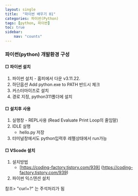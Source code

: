 ```yaml
---
layout: single
title:  "파이썬 배우기 01"
categories: 파이썬(Python)
tags: [python, 파이썬]
toc: true
sidebar:
    nav: "counts"
---
```


### 파이썬(python) 개발환경 구성 


#### □ 파이썬 설치

1. 파이썬 설치 - 홈피에서 다운 v3.11.22.
2. 하단옵션 Add python.exe to PATH 반드시 체크
3. 커스터마이즈로 설치
4. 경로 지정, python311폴더에 설치

#### □ 설치후 사용

1. 실행창 - REPL사용 (Read Evaluate Print Loop의 줄임말)
2. IDLE 실행
   - hello.py 저장
3. 터미널창에서도 python입력후 레펠상태에서 run가능


#### □ VScode 설치

1. 설치방법
   - [https://coding-factory.tistory.com/939] (https://coding-factory.tistory.com/939)
2. 파이썬 익스텐션 설치

참조> "curl+?" 는 주석처리가 됨
